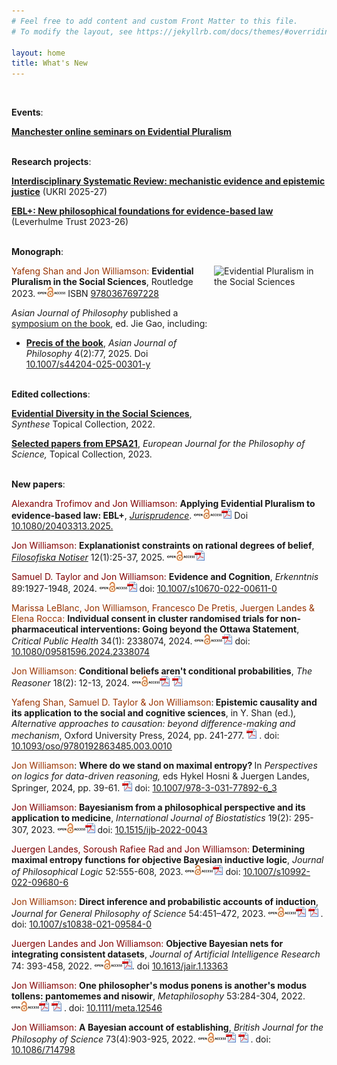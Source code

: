 ```yaml
---
# Feel free to add content and custom Front Matter to this file.
# To modify the layout, see https://jekyllrb.com/docs/themes/#overriding-theme-defaults

layout: home
title: What's New
---
```

<br/>

__Events__:

[**Manchester online seminars on Evidential Pluralism**](/mosep) 
<br/><br/>

__Research projects__:

[**Interdisciplinary Systematic Review: mechanistic evidence and epistemic justice**](/projects/isr) (UKRI 2025-27)

[**EBL+: New philosophical foundations for evidence-based law**](/projects/eblplus) (Leverhulme Trust 2023-26)
<br/><br/>

__Monograph__:

<a href="https://www.routledge.com/Evidential-Pluralism-in-the-Social-Sciences/Shan-Williamson/p/book/9780367697228"><img title="EPitSS" alt="Evidential Pluralism in the Social Sciences" src="/images/boo.svg" style="float: right;" width="180" height="270" border=0 src="images/EPitSS.jpg"></a> <span style="color: #993300">Yafeng Shan and Jon Williamson:</span> <strong><a title="This volume contends that Evidential Pluralism - an account of the epistemology of causation, which maintains that in order to establish a causal claim one needs to establish the existence of a correlation and the existence of a mechanism - can be fruitfully applied to the social sciences. Through case studies in sociology, economics, political science and law, it advances new philosophical foundations for causal enquiry in the social sciences. The book provides an account of how to establish and evaluate causal claims and it offers a new way of thinking about evidence-based policy, basic social science research and mixed methods research. As such, it will appeal to scholars with interests in social science research and methodology, the philosophy of science and evidence-based policy.">Evidential Pluralism in the Social Sciences</a></strong>, Routledge 2023. [![EPitSS](images/openaccess.jpg)][9780367697228] ISBN [9780367697228][9780367697228]  

_Asian Journal of Philosophy_ published a [symposium on the book](https://link.springer.com/collections/gjcfhagdgf), ed. Jie Gao, including:
- [**Precis of the book**](https://doi.org/10.1007/s44204-025-00301-y), _Asian Journal of Philosophy_ 4(2):77, 2025. Doi [10.1007/s44204-025-00301-y](https://doi.org/10.1007/s44204-025-00301-y)
<br/><br/>

<strong>Edited collections</strong>:

<a href="https://link.springer.com/collections/jhiececcah"><strong>Evidential Diversity in the Social Sciences</strong></a>, <em>Synthese</em> Topical Collection, 2022.

<a href="https://link.springer.com/journal/13194/topicalCollection/AC_f5aa5d07f23ad209185c18036a326eb5/page/1"><strong>Selected papers from EPSA21</strong></a>, <em>European Journal for the Philosophy of Science, </em>Topical Collection, 2023.
<br/><br/>

**New papers**:

<span style="color: #800000">Alexandra Trofimov and Jon Williamson: </span><strong><a title="Evidence-based law seeks to make best use of evidence to assess the effectiveness of laws and regulations. The question arises as to how exactly to make best use of evidence. This paper argues that Evidential Pluralism provides an answer to this question, and can thus provide philosophical foundations for evidence-based law. Evidential Pluralism is a theory of causal enquiry which maintains that one needs to scrutinise mechanistic studies alongside the experimental and observational studies that are the focus of present-day evidence-based medicine and evidence-based policy. The paper develops a new approach to evidence-based law, called EBL+, based on the principles of Evidential Pluralism. Three examples show how the proposed methods work: banning hand-held mobile phone use while driving, sugar tax, and face-mask mandates for controlling Covid-19.">Applying Evidential Pluralism to evidence-based law: EBL+</a></strong>, <a href="https://www.tandfonline.com/journals/rjpn20"><em>Jurisprudence</em></a>.  <a href="https://doi.org/10.1080/20403313.2025.2449758"><img class="alignnone" src="/images/openaccess.jpg" alt="" width="44" height="16" border="0" /><img class="alignnone" src="/images/acrobat.gif" alt="" width="16" height="16" border="0" /></a> <!--  <a href="/publications/documents/IBE-Bayesianism.pdf"><img class="alignnone" src="images/acrobat.gif" alt="" width="16" height="16" border="0" /></a> --> Doi <a href="https://doi.org/10.1080/20403313.2025.2449758">10.1080/20403313.2025.</a>

<span style="color: #800000">Jon Williamson: </span><strong><a title="In this paper I counter Alexander Bird’s claim that Bayesian probabilities ought to be informed by explanatory considerations. Bird (2022) invokes an argument of Michael Huemer to conclude that inductive inference requires
explanatory constraints on prior probabilities. I suggest that this argument is unsuccessful, on account of its appeal to David Lewis’ Principal Principle. Bird
goes on to interpret the probabilities in Bayes’ theorem other than the prior as a measure of how well a hypothesis explains the evidence. I show that this
interpretation faces a new version of the old evidence problem.">Explanationist constraints on rational degrees of belief</a></strong>, <a href="http://www.filosofiskanotiser.com/aktuelltnummer.htm"><em>Filosofiska Notiser</em></a> 12(1):25-37, 2025.  <a href="http://www.filosofiskanotiser.com/Williamson.pdf"><img class="alignnone" src="images/openaccess.jpg" alt="" width="44" height="16" border="0" /><img class="alignnone" src="images/acrobat.gif" alt="" width="16" height="16" border="0" /></a>  <!-- <a href="/publications/documents/IBE-Bayesianism.pdf"><img class="alignnone" src="images/acrobat.gif" alt="" width="16" height="16" border="0" /></a> -->

<span style="color: #800000">Samuel D. Taylor and Jon Williamson: </span><strong><a title="Cognitive theorists routinely disagree about the evidence supporting claims in cognitive science. Here, we first argue that some disagreements about evidence in cognitive science are about the evidence available to be drawn upon by cognitive theorists. Then, we show that one's explanation of why this first kind of disagreement obtains will cohere with one's theory of evidence. We argue that the best explanation for why cognitive theorists disagree in this way is because their evidence is what they rationally grant. Finally, we explain why our view does not lead to a pernicious kind of relativism in cognitive science.">Evidence and Cognition</a></strong>, <em>Erkenntnis</em> 89:1927-1948, 2024. <a href="https://link.springer.com/content/pdf/10.1007/s10670-022-00611-0.pdf"><img class="alignnone" src="images/openaccess.jpg" alt="" width="44" height="16" border="0" /><img class="alignnone" src="images/acrobat.gif" alt="" width="16" height="16" border="0" /></a> doi: <a href="https://dx.doi.org/10.1007/s10670-022-00611-0">10.1007/s10670-022-00611-0</a>

<p data-wp-editing="1"><span style="color: #993300">Marissa LeBlanc, Jon Williamson, Francesco De Pretis, Juergen Landes &amp; Elena Rocca: </span><strong><a title="This paper discusses the issue of overriding the right of individual consent to participation in cluster randomised trials (CRTs). We focus on CRTs testing the efficacy of non-pharmaceutical interventions. As one example, we use the case of school closures during the COVID-19 pandemic. In Norway, a cluster randomized trial was suggested and promoted as necessary for providing the best evidence to inform pandemic management policy. However, the proposal was rejected by the Norwegian Research Ethics Committee since it would violate the requirement for individual informed consent. This sparked debate about whether ethics stand in the way of evidence-based health policy, since the Norwegian Research Ethics law’s strict requirements for individual consent make it practically impossible to carry out CRTs of public health interventions. We argue that, in the case of the school closure trial, the suggested CRT would not have eliminated an epistemic gap and thus would not have justified the violation of consent rights. First, we focus on the methodological challenges to estimating quantifiable effects of school closures in the specific case of an airborne infectious disease. Second, in line with Evidential Pluralism, we highlight the value of alternative lines of evidence for informing school closure policy in a pandemic. In general, we propose that a trial requiring the waiver of participants’ consent rights must be highly likely to eliminate an epistemic gap. We elaborate on the practical aspects of this criterion and discuss the potential advantages of adding it to the Ottawa Statement on the Ethical Design and Conduct of Cluster Randomized Trials.">Individual consent in cluster randomised trials for non-pharmaceutical interventions: Going beyond the Ottawa Statement</a></strong>, <em>Critical Public Health</em> 34(1): 2338074, 2024. <a href="https://www.tandfonline.com/doi/epdf/10.1080/09581596.2024.2338074"><img class="alignnone" src="images/openaccess.jpg" alt="" width="44" height="16" border="0" /><img class="alignnone" src="images/acrobat.gif" alt="" width="16" height="16" border="0" /></a> doi: <a href="https://doi.org/10.1080/09581596.2024.2338074">10.1080/09581596.2024.2338074</a></p>

<p data-wp-editing="1"><span style="color: #993300">Jon Williamson: </span><strong><a title="A counterexample is presented to the claim that conditional rational degrees of belief are conditional probabilities.">Conditional beliefs aren't conditional probabilities</a></strong>, <em>The Reasoner </em>18(2): 12-13, 2024. <a href="https://blogs.kent.ac.uk/thereasoner/files/2024/03/TheReasoner-182.pdf"><img class="alignnone" src="images/openaccess.jpg" alt="" width="44" height="16" border="0" /><img class="alignnone" src="images/acrobat.gif" alt="" width="16" height="16" border="0" /></a> <a href="documents/Conditional-beliefs-arent-conditional-probabilities.pdf"><img id="IMG47" class="alignnone" src="images/acrobat.gif" alt="" width="16" height="16" border="0" /></a></p>

<span style="color: #993300">Yafeng Shan, Samuel D. Taylor &amp; Jon Williamson</span>:<strong> <a title="The epistemic theory of causality views causality as a tool that helps us to predict, explain and control our world, rather than as a relation that exists independently of our epistemic practices. In this chapter, we first provide an introduction to the epistemic theory of causality. We then outline four considerations that motivate the epistemic theory: the failure of standard theories of causality; parsimony; the epistemology of causality; and neutrality. We illustrate these four considerations in the contexts of the social sciences and the cognitive sciences. We argue that the epistemic theory provides a very natural account of causality across these contexts.">Epistemic causality and its application to the social and cognitive sciences</a></strong>, in Y. Shan (ed.)<em>, Alternative approaches to causation: beyond difference-making and mechanism</em>, Oxford University Press, 2024, pp. 241-277. <a href="/documents/ECitSS.pdf"><img id="IMG47" class="alignnone" src="/images/acrobat.gif" alt="" width="16" height="16" border="0" /></a> . doi: <a href="https://doi.org/10.1093/oso/9780192863485.003.0010">10.1093/oso/9780192863485.003.0010</a>

<span style="color: #993300">Jon Williamson</span>: <strong><a title="Edwin Jaynes’ principle of maximum entropy holds that one should use the probability distribution with maximum entropy, from all those that fit the evidence, to draw inferences, because that is the distribution that is maximally non-committal with respect to propositions that are underdetermined by the evidence. The principle was widely applied in the years following its introduction in 1957, and in 1978 Jaynes took stock, writing the paper ‘Where do we stand on maximum entropy?’ to present his view of the state of the art. Jaynes’ principle needs to be generalised to a principle of maximal entropy if it is to be applied to first-order inductive logic, where there may be no unique maximum entropy function. The development of this objective Bayesian inductive logic has also been very fertile and it is the task of this chapter to take stock. The chapter provides an introduction to the logic and its motivation, explaining how it overcomes some problems with Carnap’s approach to inductive logic and with the subjective Bayesian approach. It also describes a range of recent results that shed light on features of the logic, its robustness and its decidability, as well as methods for performing inference in the logic.">Where do we stand on maximal entropy? </a></strong>In <em>Perspectives on logics for data-driven reasoning, </em>eds Hykel Hosni &amp; Juergen Landes, Springer, 2024, pp. 39-61. <a href="/documents/MaximalEntropy.pdf"><img class="alignnone" src="/images/acrobat.gif" alt="" width="16" height="16" border="0" /></a> doi: <a href="https://doi.org/10.1007/978-3-031-77892-6_3">10.1007/978-3-031-77892-6_3</a>

<span style="color: #800000">Jon Williamson: </span><strong><a title="Bayesian philosophy and Bayesian statistics have diverged in recent years, because Bayesian philosophers have become more interested in philosophical problems other than the foundations of statistics and Bayesian statisticians have become less concerned with philosophical foundations. One way in which this divergence manifests itself is through the use of direct inference principles: Bayesian philosophers routinely advocate principles that require calibration of degrees of belief to available non-epistemic probabilities, while Bayesian statisticians rarely invoke such principles. As I explain, however, the standard Bayesian framework cannot coherently employ direct inference principles. Direct inference requires a shift towards a non-standard Bayesian framework, which further increases the gap between Bayesian philosophy and Bayesian statistics. This divergence does not preclude the application of Bayesian philosophical methods to real-world problems. Data consolidation is a key challenge for present-day systems medicine and other systems sciences. I show that data consolidation requires direct inference and that the non-standard Bayesian methods outlined here are well suited to this task.">Bayesianism from a philosophical perspective and its application to medicine</a></strong>, <em>International Journal of Biostatistics </em>19(2): 295-307, 2023. <a href="https://www.degruyter.com/document/doi/10.1515/ijb-2022-0043/pdf"><img class="alignnone" src="images/openaccess.jpg" alt="" width="44" height="16" border="0" /><img class="alignnone" src="images/acrobat.gif" alt="" width="16" height="16" border="0" /></a> doi: <a href="http://doi.org/10.1515/ijb-2022-0043"><span class="" data-seleniumid="article-doi-text">10.1515/ijb-2022-0043</span></a>

<span style="color: #800000">Juergen Landes, Soroush Rafiee Rad and Jon Williamson: </span><strong><a title="According to the objective Bayesian approach to inductive logic, premisses inductively entail a conclusion just when every probability function with maximal entropy, from all those that satisfy the premisses, satisfies the conclusion. When premisses and conclusion are constraints on probabilities of sentences of a first-order predicate language, however, it is by no means obvious how to determine these maximal entropy functions. This paper makes progress on the problem in the following ways. Firstly, we introduce the concept of a limit in entropy and show that, if the set of probability functions satisfying the premisses contains a limit in entropy, then this limit point is unique and is the maximal entropy probability function. Next, we turn to the special case in which the premisses are categorical sentences of the logical language. We show that if the uniform probability function gives the premisses positive probability, then the maximal entropy function can be found by simply conditionalising this uniform prior on the premisses. We generalise our results to demonstrate agreement between the maximal entropy approach and Jeffrey conditionalisation in the case in which there is a single premiss that specifies the probability of a sentence of the language. We show that, after learning such a premiss, certain inferences are preserved, namely inferences to inductive tautologies. Finally, we consider potential pathologies of the approach: we explore the extent to which the maximal entropy approach is invariant under permutations of the constants of the language, and we discuss some cases in which there is no maximal entropy probability function.">Determining maximal entropy functions for objective Bayesian inductive logic</a></strong>, <em>Journal of Philosophical Logic</em> 52:555-608, 2023.  <a href="https://link.springer.com/content/pdf/10.1007/s10992-022-09680-6.pdf"><img class="alignnone" src="/images/openaccess.jpg" alt="" width="44" height="16" border="0" /><img class="alignnone" src="/images/acrobat.gif" alt="" width="16" height="16" border="0" /></a> doi: <a href="https://doi.org/10.1007/s10992-022-09680-6">10.1007/s10992-022-09680-6</a>

<span style="color: #993300">Jon Williamson</span>: <strong><a title="Schurz (2019, Chapter 4) argues that probabilistic accounts of induction fail. In particular, he criticises probabilistic accounts of induction that appeal to direct inference principles, including subjective Bayesian approaches (e.g., Howson, 2000) and objective Bayesian approaches (see, e.g., Williamson, 2017). In this paper, I argue that Schurz’ preferred direct inference principle, namely Reichenbach’s Principle of the Narrowest Reference Class, faces formidable problems in a standard probabilistic setting. Furthermore, the main alternative direct inference principle, Lewis’ Principal Principle, is also hard to reconcile with standard probabilism. So, I argue, standard probabilistic approaches cannot appeal to direct inference to explicate the logic of induction. However, I go on to defend a non-standard objective Bayesian account of induction: I argue that this approach can both accommodate direct inference and provide a viable account of the logic of induction. I then defend this account against Schurz’ criticisms.">Direct inference and probabilistic accounts of induction</a></strong>, <em>Journal for General Philosophy of Science</em> <span dir="ltr" role="presentation"> 54:451–472</span>, 2023. <a href="https://link.springer.com/content/pdf/10.1007/s10838-021-09584-0.pdf"><img class="alignnone" src="images/openaccess.jpg" alt="" width="44" height="16" border="0" /><img class="alignnone" src="images/acrobat.gif" alt="" width="16" height="16" border="0" /></a> <a href="documents/ProbabilisticInduction.pdf"><img id="IMG47" class="alignnone" src="images/acrobat.gif" alt="" width="16" height="16" border="0" /></a> . doi: <a href="https://doi.org/10.1007/s10838-021-09584-0">10.1007/s10838-021-09584-0</a>

<span style="color: #800000">Juergen Landes and Jon Williamson: </span><strong><a title="This paper addresses a data integration problem: given several mutually consistent datasets each of which measures a subset of the variables of interest, how can one construct a probabilistic model that fits the data and gives reasonable answers to questions which are under-determined by the data? Here we show how to obtain a Bayesian network model which represents the unique probability function that agrees with the probability distributions measured by the datasets and otherwise has maximum entropy. We provide a general algorithm, OBN-cDS, which offers substantial efficiency savings over the standard brute-force approach to determining the maximum entropy probability function. Furthermore, we develop modifications to the general algorithm which enable further efficiency savings but which are only applicable in particular situations. We show that there are circumstances in which one can obtain the model (i) directly from the data; (ii) by solving algebraic problems; and (iii) by solving relatively simple independent optimisation problems.">Objective Bayesian nets for integrating consistent datasets</a></strong>, <em>Journal of Artificial Intelligence Research</em> 74: 393-458, 2022. <a href="https://jair.org/index.php/jair/article/view/13363/26805"><img class="alignnone" src="/images/openaccess.jpg" alt="" width="44" height="16" border="0" /><img class="alignnone" src="/images/acrobat.gif" alt="" width="16" height="16" border="0" /></a>. doi <a href="https://doi.org/10.1613/jair.1.13363">10.1613/jair.1.13363</a>

<p data-wp-editing="1"><span style="color: #800000">Jon Williamson: </span><strong><a title="That one person's modus ponens is another's modus tollens is the bane of philosophy, I argue, because it strips many philosophical arguments of their persuasive force. The problem is that philosophical arguments become mere *pantomemes*: arguments that are reasonable to resist simply by denying the conclusion. I show that appeals to proof, intuition, evidence and truth fail to alleviate the problem. However, I develop two broad strategies that do help in certain circumstances: an appeal to *normal informal standards of what is reasonable* (nisowir) and *argument by interpretation*. The method of explication features prominently in both strategies, and I extend this method to apply to nisowir, introducing the concept of *canonical explication*. I illustrate the two strategies with examples of arguments from formal epistemology, and I suggest that an appeal to nisowir might help to defend against philosophical scepticism by shifting the burden of proof to the sceptic.">One philosopher's modus ponens is another's modus tollens: pantomemes and nisowir</a></strong>, <em>Metaphilosophy</em> 53:284-304, 2022. <a href="https://onlinelibrary.wiley.com/doi/epdf/10.1111/meta.12546"><img class="alignnone" src="images/openaccess.jpg" alt="" width="44" height="16" border="0" /><img class="alignnone" src="images/acrobat.gif" alt="" width="16" height="16" border="0" /></a> <a href="documents/MPMT.pdf"><img id="IMG47" class="alignnone" src="images/acrobat.gif" alt="" width="16" height="16" border="0" /></a> . doi: <a href="http://doi.org/10.1111/meta.12546"><span class="" data-seleniumid="article-doi-text">10.1111/meta.12546</span></a></p>

<span style="color: #800000">Jon Williamson: </span><strong><a title="When a proposition is established, it can be taken as evidence for other propositions. Can the Bayesian theory of rational belief and action provide an account of establishing? I argue that it can, but only if the Bayesian is willing to endorse objective constraints on both probabilities and utilities, and willing to deny that it is rationally permissible to defer wholesale to expert opinion. I develop a new account of deference that accommodates this latter requirement.">A Bayesian account of establishing</a></strong>, <em>British Journal for the Philosophy of Science</em> 73(4):903-925, 2022. <a href="https://www.journals.uchicago.edu/doi/pdf/10.1086/714798"><img class="alignnone" src="images/openaccess.jpg" alt="" width="44" height="16" border="0" /><img class="alignnone" src="images/acrobat.gif" alt="" width="16" height="16" border="0" /></a> <a href="documents/BayesianEstablishing.pdf"><img id="IMG47" class="alignnone" src="images/acrobat.gif" alt="" width="16" height="16" border="0" /></a> . doi: <a href="https://doi.org/10.1086/714798">10.1086/714798</a>



[9780367697228]: https://www.taylorfrancis.com/books/oa-mono/10.4324/9781003143000/evidential-pluralism-social-sciences-yafeng-shan-jon-williamson
